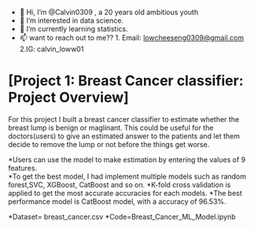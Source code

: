 - 👋 Hi, I’m @Calvin0309 , a 20 years old ambitious youth
- 👀 I’m interested in data science.
- 🌱 I’m currently learning statistics.
- 📫 want to reach out to me??  1. Email: lowcheeseng0309@gmail.com 2.IG: calvin_loww01

# [Project 1: Breast Cancer classifier: Project Overview] 
For this project I built a breast cancer classifier to estimate whether the breast lump is benign or maglinant. This could be useful for the doctors(users) to give an estimated answer to the patients and let them decide to remove the lump or not before the things get worse. 

*Users can use the model to make estimation by entering the values of 9 features.  
*To get the best model, I had implement multiple models such as random forest,SVC, XGBoost, CatBoost and so on.
*K-fold cross validation is applied to get the most accurate accuracies for each models.
*The best performance model is CatBoost model, with a accuracy of 96.53%.

*Dataset= breast_cancer.csv
*Code=Breast_Cancer_ML_Model.ipynb
<!---
Calvin0309/Calvin0309 is a ✨ special ✨ repository because its `README.md` (this file) appears on your GitHub profile.
You can click the Preview link to take a look at your changes.
--->
